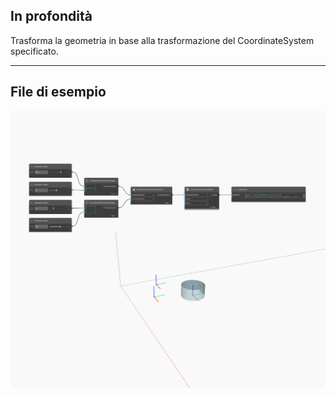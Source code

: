 ## In profondità
Trasforma la geometria in base alla trasformazione del CoordinateSystem specificato.
___
## File di esempio

![Transform (cs)](./Autodesk.DesignScript.Geometry.Geometry.Transform(geometry,%20cs)_img.jpg)

